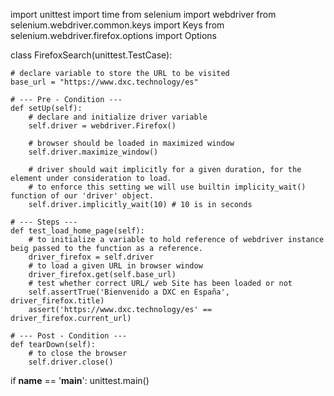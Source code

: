 import unittest
import time
from selenium import webdriver
from selenium.webdriver.common.keys import Keys
from selenium.webdriver.firefox.options import Options


class FirefoxSearch(unittest.TestCase):

    # declare variable to store the URL to be visited
    base_url = "https://www.dxc.technology/es"

    # --- Pre - Condition ---
    def setUp(self):
        # declare and initialize driver variable
        self.driver = webdriver.Firefox()

        # browser should be loaded in maximized window
        self.driver.maximize_window()

        # driver should wait implicitly for a given duration, for the element under consideration to load.
        # to enforce this setting we will use builtin implicity_wait() function of our 'driver' object.
        self.driver.implicitly_wait(10) # 10 is in seconds

    # --- Steps ---
    def test_load_home_page(self):
        # to initialize a variable to hold reference of webdriver instance beig passed to the function as a reference.
        driver_firefox = self.driver
        # to load a given URL in browser window
        driver_firefox.get(self.base_url)
        # test whether correct URL/ web Site has been loaded or not
        self.assertTrue('Bienvenido a DXC en España', driver_firefox.title)
        assert('https://www.dxc.technology/es' == driver_firefox.current_url)

    # --- Post - Condition ---
    def tearDown(self):
        # to close the browser
        self.driver.close()

if __name__ == '__main__':
    unittest.main()
